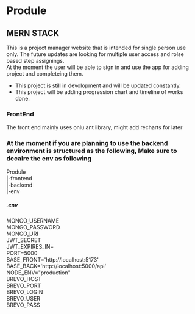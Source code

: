 # Produle
## MERN STACK
This is a project manager website that is intended for single person use only. The future updates are looking for multiple user access and rolse based step assignings.<br/>
At the moment the user will be able to sign in and use the app for adding project and completeing them.

- This project is still in devolopment and will be updated constantly.
- This project will be adding progression chart and timeline of works done.
### FrontEnd
The front end mainly uses onlu ant library, might add recharts for later
### At the moment if you are planning to use the backend environment is structured as the following, Make sure to decalre the env as following
Produle<br/>
|-frontend<br/>
|-backend<br/>
|-env<br/>

##### .env 
MONGO_USERNAME <br/>
MONGO_PASSWORD<br/>
MONGO_URI<br/>
JWT_SECRET<br/>
JWT_EXPIRES_IN=<br/>
PORT=5000<br/>
BASE_FRONT='http://localhost:5173' <br/>
BASE_BACK='http://localhost:5000/api' <br/>
NODE_ENV="production" <br/>
BREVO_HOST <br/>
BREVO_PORT <br/>
BREVO_LOGIN<br/>
BREVO_USER<br/>
BREVO_PASS<br/>
